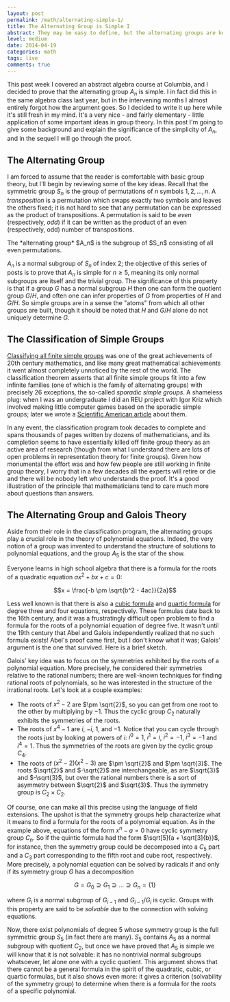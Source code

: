 ```yaml
---
layout: post
permalink: /math/alternating-simple-1/
title: The Alternating Group is Simple I
abstract: They may be easy to define, but the alternating groups are key players in modern algebra.
level: medium
date: 2014-04-19
categories: math
tags: live
comments: true
---
```


This past week I covered an abstract algebra course at Columbia, and I decided to prove that the alternating group $A_n$ is simple.  I in fact did this in the same algebra class last year, but in the intervening months I almost entirely forgot how the argument goes.  So I decided to write it up here while it's still fresh in my mind.  It's a very nice - and fairly elementary - little application of some important ideas in group theory.  In this post I'm going to give some background and explain the significance of the simplicity of $A_n$, and in the sequel I will go through the proof.

## The Alternating Group
I am forced to assume that the reader is comfortable with basic group theory, but I'll begin by reviewing some of the key ideas.  Recall that the symmetric group $S_n$ is the group of permutations of $n$ symbols $1, 2, \ldots, n$.  A *transposition* is a permutation which swaps exactly two symbols and leaves the others fixed; it is not hard to see that any permutation can be expressed as the product of transpositions.  A permutation is said to be *even* (respectively, *odd*) if it can be written as the product of an even (respectively, odd) number of transpositions.

<div class="definition">
The *alternating group* $A_n$ is the subgroup of $S_n$ consisting of all even permutations.
</div>

$A_n$ is a normal subgroup of $S_n$ of index $2$; the objective of this series of posts is to prove that $A_n$ is simple for $n \geq 5$, meaning its only normal subgroups are itself and the trivial group.  The significance of this property is that if a group $G$ has a normal subgroup $H$ then one can form the quotient group $G/H$, and often one can infer properties of $G$ from properties of $H$ and $G/H$.  So simple groups are in a sense the "atoms" from which all other groups are built, though it should be noted that $H$ and $G/H$ alone do not uniquely determine $G$.

## The Classification of Simple Groups
[Classifying all finite simple groups](http://en.wikipedia.org/wiki/Classification_of_finite_simple_groups "Classification of finite simple groups") was one of the great achievements of 20th century mathematics, and like many great mathematical achievements it went almost completely unnoticed by the rest of the world.  The classification theorem asserts that all finite simple groups fit into a few infinite families (one of which is the family of alternating groups) with precisely 26 exceptions, the so-called *sporadic simple groups*.  A shameless plug: when I was an undergraduate I did an REU project with Igor Kriz which involved making little computer games based on the sporadic simple groups; later we wrote a [Scientific American article](http://www.scientificamerican.com/article/puzzles-simple-groups-at-play/ "Simple groups at play") about them.  

In any event, the classification program took decades to complete and spans thousands of pages written by dozens of mathematicians, and its completion seems to have essentially killed off finite group theory as an active area of research (though from what I understand there are lots of open problems in representation theory for finite groups).  Given how monumental the effort was and how few people are still working in finite group theory, I worry that in a few decades all the experts will retire or die and there will be nobody left who understands the proof.  It's a good illustration of the principle that mathematicians tend to care much more about questions than answers.

## The Alternating Group and Galois Theory
Aside from their role in the classification program, the alternating groups play a crucial role in the theory of polynomial equations.  Indeed, the very notion of a group was invented to understand the structure of solutions to polynomial equations, and the group $A_5$ is the star of the show.

Everyone learns in high school algebra that there is a formula for the roots of a quadratic equation $ax^2 + bx + c = 0$:

$$x = \frac{-b \pm \sqrt{b^2 - 4ac}}{2a}$$

Less well known is that there is also a [cubic formula](http://en.wikipedia.org/wiki/Cubic_formula#General_formula_for_roots "cubic formula") and [quartic formula](http://en.wikipedia.org/wiki/Quartic_formula "quartic formula") for degree three and four equations, respectively.  These formulas date back to the 16th century, and it was a frustratingly difficult open problem to find a formula for the roots of a polynomial equation of degree five.  It wasn't until the 19th century that Abel and Galois independently realized that no such formula exists!  Abel's proof came first, but I don't know what it was; Galois' argument is the one that survived.  Here is a brief sketch.

Galois' key idea was to focus on the symmetries exhibited by the roots of a polynomial equation.  More precisely, he considered their symmetries relative to the rational numbers; there are well-known techniques for finding rational roots of polynomials, so he was interested in the structure of the irrational roots.  Let's look at a couple examples:

* The roots of $x^2 - 2$ are $\pm \sqrt{2}$, so you can get from one root to the other by multiplying by $-1$.  Thus the cyclic group $C_2$ naturally exhibits the symmetries of the roots.
* The roots of $x^4 - 1$ are $i$, $-i$, $1$, and $-1$.  Notice that you can cycle through the roots just by looking at powers of $i$: $i^0 = 1$, $i^1 = i$, $i^2 = -1$, $i^3 = -1$ and $i^4 = 1$.  Thus the symmetries of the roots are given by the cyclic group $C_4$.
* The roots of $(x^2 - 2)(x^2 - 3)$ are $\pm \sqrt{2}$ and $\pm \sqrt{3}$.  The roots $\sqrt{2}$ and $-\sqrt{2}$ are interchangeable, as are $\sqrt{3}$ and $-\sqrt{3}$, but over the rational numbers there is a sort of asymmetry between $\sqrt{2}$ and $\sqrt{3}$.  Thus the symmetry group is $C_2 \times C_2$.

Of course, one can make all this precise using the language of field extensions.  The upshot is that the symmetry groups help characterize what it means to find a formula for the roots of a polynomial equation.  As in the example above, equations of the form $x^n - a = 0$ have cyclic symmetry group $C_n$.  So if the quintic formula had the form $\sqrt[5]{a + \sqrt[3]{b}}$, for instance, then the symmetry group could be decomposed into a $C_5$ part and a $C_3$ part corresponding to the fifth root and cube root, respectively.  More precisely, a polynomial equation can be solved by radicals if and only if its symmetry group $G$ has a decomposition

$$G = G_0 \supseteq G_1 \supseteq \ldots \supseteq G_n = \{1\}$$

where $G_i$ is a normal subgroup of $G_{i-1}$ and $G_{i-1}/G_i$ is cyclic.  Groups with this property are said to be *solvable* due to the connection with solving equations.  

Now, there exist polynomials of degree $5$ whose symmetry group is the full symmetric group $S_5$ (in fact there are many).  $S_5$ contains $A_5$ as a normal subgroup with quotient $C_2$, but once we have proved that $A_5$ is simple we will know that it is not solvable: it has no nontrivial normal subgroups whatsoever, let alone one with a cyclic quotient.  This argument shows that there cannot be a general formula in the spirit of the quadratic, cubic, or quartic formulas, but it also shows even more: it gives a criterion (solvability of the symmetry group) to determine when there is a formula for the roots of a specific polynomial.
